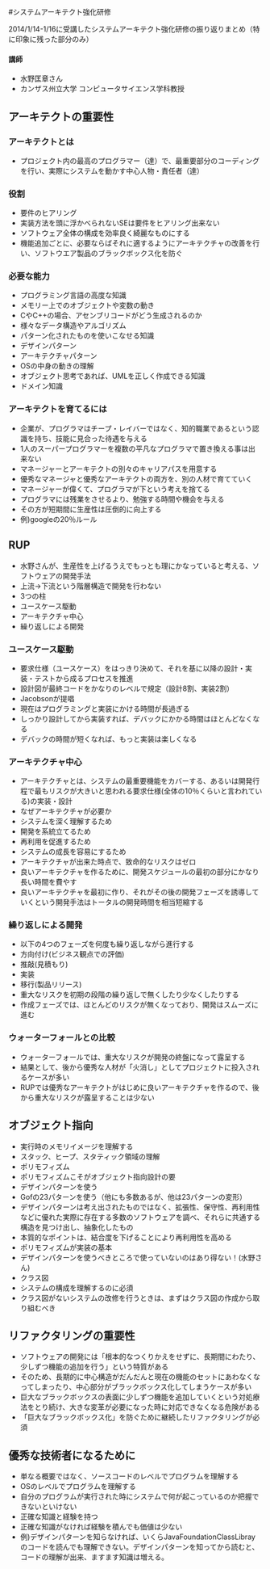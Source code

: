 #システムアーキテクト強化研修

2014/1/14-1/16に受講したシステムアーキテクト強化研修の振り返りまとめ（特に印象に残った部分のみ）

#### 講師
* 水野匡章さん
* カンザス州立大学 コンピュータサイエンス学科教授



## アーキテクトの重要性
### アーキテクトとは
* プロジェクト内の最高のプログラマー（達）で、最重要部分のコーディングを行い、実際にシステムを動かす中心人物・責任者（達）

### 役割
* 要件のヒアリング
 * 実装方法を頭に浮かべられないSEは要件をヒアリング出来ない
* ソフトウェア全体の構成を効率良く綺麗なものにする
* 機能追加ごとに、必要ならばそれに適するようにアーキテクチャの改善を行い、ソフトウエア製品のブラックボックス化を防ぐ

### 必要な能力
* プログラミング言語の高度な知識
 * メモリー上でのオブジェクトや変数の動き
 * CやC++の場合、アセンブリコードがどう生成されるのか
* 様々なデータ構造やアルゴリズム
* パターン化されたものを使いこなせる知識
 * デザインパターン
 * アーキテクチャパターン
* OSの中身の動きの理解
* オブジェクト思考であれば、UMLを正しく作成できる知識
* ドメイン知識

### アーキテクトを育てるには
* 企業が、プログラマはチープ・レイバーではなく、知的職業であるという認識を持ち、技能に見合った待遇を与える
 * 1人のスーパープログラマーを複数の平凡なプログラマで置き換える事は出来ない
* マネージャーとアーキテクトの別々のキャリアパスを用意する
 * 優秀なマネージャと優秀なアーキテクトの両方を、別の人材で育てていく
 * マネージャーが偉くて、プログラマが下という考えを捨てる
* プログラマには残業をさせるより、勉強する時間や機会を与える
 * その方が短期間に生産性は圧倒的に向上する
 * 例)googleの20％ルール

## RUP
* 水野さんが、生産性を上げるうえでもっとも理にかなっていると考える、ソフトウェアの開発手法
* 上流→下流という階層構造で開発を行わない
* 3つの柱
 * ユースケース駆動
 * アーキテクチャ中心
 * 繰り返しによる開発

### ユースケース駆動
* 要求仕様（ユースケース）をはっきり決めて、それを基に以降の設計・実装・テストから成るプロセスを推進
* 設計図が最終コードをかなりのレベルで規定（設計8割、実装2割）
 * Jacobsonが提唱
 * 現在はプログラミングと実装にかける時間が長過ぎる
 * しっかり設計してから実装すれば、デバックにかかる時間はほとんどなくなる
 * デバックの時間が短くなれば、もっと実装は楽しくなる

### アーキテクチャ中心
* アーキテクチャとは、システムの最重要機能をカバーする、あるいは開発行程で最もリスクが大きいと思われる要求仕様(全体の10％くらいと言われている)の実装・設計
* なぜアーキテクチャが必要か
 * システムを深く理解するため
 * 開発を系統立てるため
 * 再利用を促進するため
 * システムの成長を容易にするため
* アーキテクチャが出来た時点で、致命的なリスクはゼロ
* 良いアーキテクチャを作るために、開発スケジュールの最初の部分にかなり長い時間を費やす
 * 良いアーキテクチャを最初に作り、それがその後の開発フェーズを誘導していくという開発手法はトータルの開発時間を相当短縮する

### 繰り返しによる開発
* 以下の4つのフェーズを何度も繰り返しながら進行する
 * 方向付け(ビジネス観点での評価)
 * 推敲(見積もり)
 * 実装
 * 移行(製品リリース)
* 重大なリスクを初期の段階の繰り返しで無くしたり少なくしたりする
 * 作成フェーズでは、ほとんどのリスクが無くなっており、開発はスムーズに進む

### ウォーターフォールとの比較
* ウォーターフォールでは、重大なリスクが開発の終盤になって露呈する
 * 結果として、後から優秀な人材が「火消し」としてプロジェクトに投入されるケースが多い
 * RUPでは優秀なアーキテクトがはじめに良いアーキテクチャを作るので、後から重大なリスクが露呈することは少ない
 
## オブジェクト指向
* 実行時のメモリイメージを理解する
 * スタック、ヒープ、スタティック領域の理解
* ポリモフィズム
 * ポリモフィズムこそがオブジェクト指向設計の要
* デザインパターンを使う
 * Gofの23パターンを使う（他にも多数あるが、他は23パターンの変形）
 * デザインパターンは考え出されたものではなく、拡張性、保守性、再利用性などに優れた実際に存在する多数のソフトウェアを調べ、それらに共通する構造を見つけ出し、抽象化したもの
 * 本質的なポイントは、結合度を下げることにより再利用性を高める
 * ポリモフィズムが実装の基本
 * デザインパターンを使うべきところで使っていないのはあり得ない！(水野さん)
* クラス図
 * システムの構成を理解するのに必須
 * クラス図がないシステムの改修を行うときは、まずはクラス図の作成から取り組むべき

## リファクタリングの重要性
 * ソフトウェアの開発には「根本的なつくりかえをせずに、長期間にわたり、少しずつ機能の追加を行う」という特質がある
 * そのため、長期的に中心構造がだんだんと現在の機能のセットにあわなくなってしまったり、中心部分がブラックボックス化してしまうケースが多い
 * 巨大なブラックボックスの表面に少しずつ機能を追加していくという対処療法をとり続け、大きな変革が必要になった時に対応できなくなる危険がある
 * 「巨大なブラックボックス化」を防ぐために継続したリファクタリングが必須

## 優秀な技術者になるために
* 単なる概要ではなく、ソースコードのレベルでプログラムを理解する
* OSのレベルでプログラムを理解する
 * 自分のプログラムが実行された時にシステムで何が起こっているのか把握できないといけない
* 正確な知識と経験を持つ
 * 正確な知識がなければ経験を積んでも価値は少ない
 * 例)デザインパターンを知らなければ、いくらJavaFoundationClassLibrayのコードを読んでも理解できない。デザインパターンを知ってから読むと、コードの理解が出来、ますます知識は増える。
